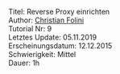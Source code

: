 Titel: Reverse Proxy einrichten  
Author: <a href="mailto:christian.folini@netnea.com">Christian Folini</a>  
Tutorial Nr: 9  
Letztes Update: 05.11.2019  
Erscheinungsdatum: 12.12.2015  
Schwierigkeit: Mittel  
Dauer: 1h  
